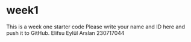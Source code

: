 # week1
This is a week one starter code 
Please write your name and ID here and push it to GitHub.
Elifsu Eylül Arslan 230717044
